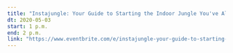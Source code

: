 ```yaml
---
title: "Instajungle: Your Guide to Starting the Indoor Jungle You've Always Wanted"
dt: 2020-05-03
start: 1 p.m.
end: 2 p.m.
link: "https://www.eventbrite.com/e/instajungle-your-guide-to-starting-the-indoor-jungle-youve-always-wanted-tickets-103273991288"
---
```


